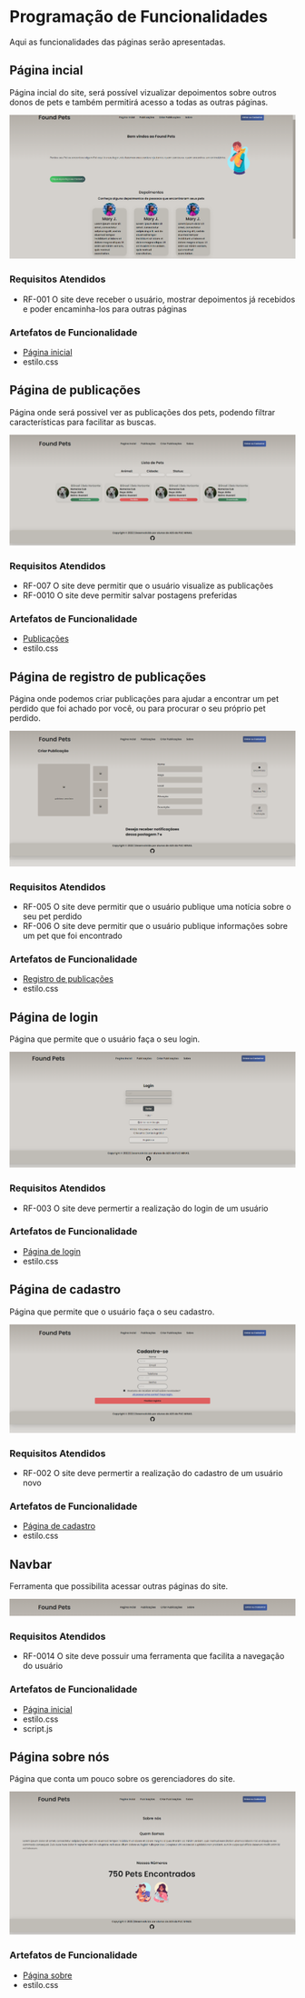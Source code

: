 # Programação de Funcionalidades

Aqui as funcionalidades das páginas serão apresentadas.


## Página incial

Página incial do site, será possível vizualizar depoimentos sobre outros donos de pets e também permitirá acesso a todas as outras páginas.

![Funcionalidade](img/Funcionalidades/Inicio.jpg)

### Requisitos Atendidos 
- RF-001 O site deve receber o usuário, mostrar depoimentos já recebidos e poder encaminha-los para outras páginas

### Artefatos de Funcionalidade
- [Página inicial](https://pmv-ads-2022-2-e1-proj-web-t7-pets-achados-e-perdidos.vercel.app/index.html)
- estilo.css


## Página de publicações

Página onde será possivel ver as publicações dos pets, podendo filtrar características para facilitar as buscas.

![Funcionalidade](img/Funcionalidades/Publicação.jpg)

### Requisitos Atendidos 
- RF-007 O site deve permitir que o usuário visualize as publicações
- RF-0010 O site deve permitir salvar postagens preferidas
### Artefatos de Funcionalidade
- [Publicações](https://pmv-ads-2022-2-e1-proj-web-t7-pets-achados-e-perdidos.vercel.app/publi.html)
- estilo.css


## Página de registro de publicações

Página onde podemos criar publicações para ajudar a encontrar um pet perdido que foi achado por você, ou para procurar o seu próprio pet perdido.

![Funcionalidade](img/Funcionalidades/Registropubli.jpg)

### Requisitos Atendidos 
-  RF-005 O site deve permitir que o usuário publique uma notícia sobre o seu pet perdido
-  RF-006 O site deve permitir que o usuário publique informações sobre um pet que foi encontrado

### Artefatos de Funcionalidade
- [Registro de publicações](https://pmv-ads-2022-2-e1-proj-web-t7-pets-achados-e-perdidos.vercel.app/criar-publi.html)
- estilo.css


## Página de login

Página que permite que o usuário faça o seu login.

![Funcionalidade](img/Funcionalidades/Login.jpg)

### Requisitos Atendidos 
- RF-003 O site deve permertir a realização do login de um usuário

### Artefatos de Funcionalidade
- [Página de login](https://pmv-ads-2022-2-e1-proj-web-t7-pets-achados-e-perdidos.vercel.app/login.html)
- estilo.css


## Página de cadastro

Página que permite que o usuário faça o seu cadastro.

![Funcionalidade](img/Funcionalidades/Registro.jpg)

### Requisitos Atendidos 
- RF-002 O site deve permertir a realização do cadastro de um usuário novo 

### Artefatos de Funcionalidade
- [Página de cadastro](https://pmv-ads-2022-2-e1-proj-web-t7-pets-achados-e-perdidos.vercel.app/register.html)
- estilo.css

## Navbar

Ferramenta que possibilita acessar outras páginas do site.

![Funcionalidade](img/Funcionalidades/Navbar.jpg)

### Requisitos Atendidos 
- RF-0014 O site deve possuir uma ferramenta que facilita a navegação do usuário

### Artefatos de Funcionalidade
- [Página inicial](https://pmv-ads-2022-2-e1-proj-web-t7-pets-achados-e-perdidos.vercel.app/index.html)
- estilo.css
- script.js


## Página sobre nós

Página que conta um pouco sobre os gerenciadores do site.

![Funcionalidade](img/Funcionalidades/Sobre.jpg)


### Artefatos de Funcionalidade
- [Página sobre](https://pmv-ads-2022-2-e1-proj-web-t7-pets-achados-e-perdidos.vercel.app/sobre.html)
- estilo.css







